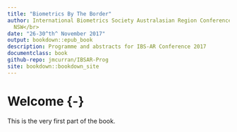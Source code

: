 ```yaml
--- 
title: "Biometrics By The Border"
author: International Biometrics Society Australasian Region Conference</br>Kingscliff,
  NSW</br>
date: "26-30^th^ November 2017"
output: bookdown::epub_book
description: Programme and abstracts for IBS-AR Conference 2017
documentclass: book
github-repo: jmcurran/IBSAR-Prog
site: bookdown::bookdown_site
---
```


# Welcome {-}

This is the very first part of the book.
